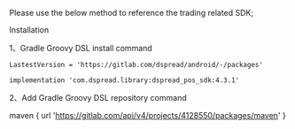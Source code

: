 Please use the below  method to reference the trading related SDK;

Installation

1、Gradle Groovy DSL install command

    LastestVersion = 'https://gitlab.com/dspread/android/-/packages'

    implementation 'com.dspread.library:dspread_pos_sdk:4.3.1'

2、Add Gradle Groovy DSL repository command

   maven {
    url 'https://gitlab.com/api/v4/projects/4128550/packages/maven'
   }